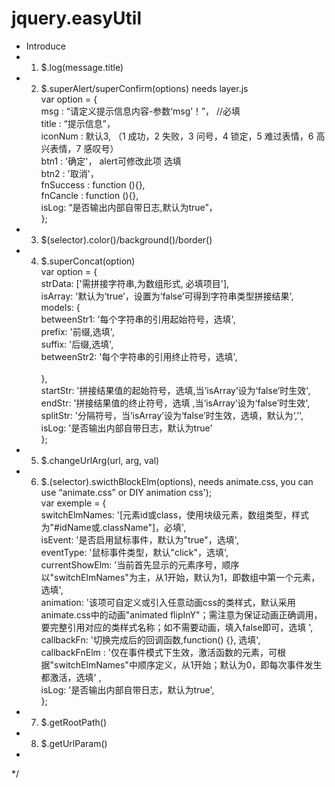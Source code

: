 # jquery.easyUtil</br>
 * Introduce</br>
 * 1. $.log(message.title)</br>
 * 2. $.superAlert/superConfirm(options)   needs layer.js</br>
 				var option = {</br>
						msg : “请定义提示信息内容-参数‘msg’！”，  //必填</br>
						title : “提示信息”，</br>
						iconNum : 默认3, （1 成功，2 失败，3 问号，4 锁定，5 难过表情，6 高兴表情，7 感叹号）</br>
						btn1 : '确定'， alert可修改此项 选填</br>
						btn2 : '取消'，</br>
						fnSuccess : function (){},</br>
						fnCancle : function (){},</br>
						isLog: “是否输出内部自带日志,默认为true”，</br>
				};</br>
 * 3. $(selector).color()/background()/border()</br>
 * 4. $.superConcat(option)</br>
        var option = {					</br>
					strData: ['需拼接字符串,为数组形式, 必填项目'], </br>
					isArray: '默认为‘true’，设置为‘false’可得到字符串类型拼接结果', </br>
					models: {</br>
						betweenStr1: '每个字符串的引用起始符号，选填', </br>
						prefix: '前缀,选填',</br>
						suffix: '后缀,选填', </br>
						betweenStr2: '每个字符串的引用终止符号，选填', </br>	
					},</br>
					startStr: '拼接结果值的起始符号，选填,当‘isArray’设为‘false’时生效', </br>
					endStr: '拼接结果值的终止符号，选填 ,当‘isArray’设为‘false’时生效', </br>
					splitStr: '分隔符号，当‘isArray’设为‘false’时生效，选填，默认为‘,’', </br>
					isLog: '是否输出内部自带日志，默认为true'</br>
				};</br> 
 * 5. $.changeUrlArg(url, arg, val)</br>
 * 6. $.(selector).swicthBlockElm(options), needs animate.css, you can use “animate.css” or DIY animation css');</br>
 				var exemple = {</br>
					switchElmNames: '[元素id或class，使用块级元素，数组类型，样式为"#idName或.className"]，必填',</br>
					isEvent: '是否启用鼠标事件，默认为"true"，选填',</br>
					eventType: '鼠标事件类型，默认"click"，选填',</br>
					currentShowElm: '当前首先显示的元素序号，顺序以"switchElmNames"为主，从1开始，默认为1，即数组中第一个元素，选填',</br>
					animation: '该项可自定义或引入任意动画css的类样式，默认采用animate.css中的动画"animated flipInY"；需注意为保证动画正确调用，要完整引用对应的类样式名称；如不需要动画，填入false即可，选填 ',</br>
					callbackFn: '切换完成后的回调函数,function() {}, 选填',</br>
					callbackFnElm : '仅在事件模式下生效，激活函数的元素，可根据"switchElmNames"中顺序定义，从1开始；默认为0，即每次事件发生都激活，选填' ,</br>
					isLog: '是否输出内部自带日志，默认为true',</br>
				};</br>
 * 7. $.getRootPath()</br>
 * 8. $.getUrlParam()</br>
 * 
 */
